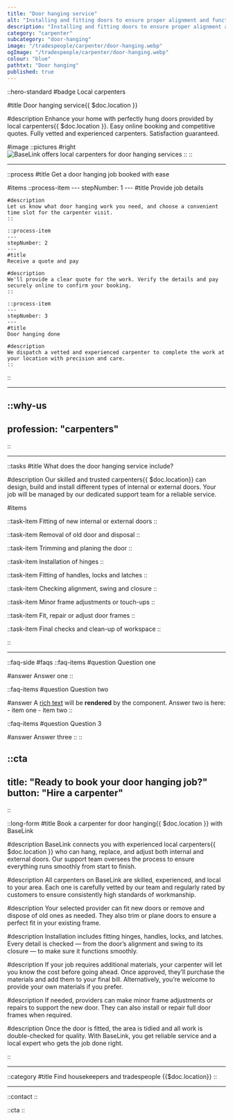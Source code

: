 ```yaml
---
title: "Door hanging service"
alt: "Installing and fitting doors to ensure proper alignment and functionality"
description: "Installing and fitting doors to ensure proper alignment and functionality"
category: "carpenter"
subcategory: "door-hanging"
image: "/tradespeople/carpenter/door-hanging.webp"
ogImage: "/tradespeople/carpenter/door-hanging.webp"
colour: "blue"
pathtxt: "Door hanging"
published: true
---
```


::hero-standard
#badge
Local carpenters

#title
Door hanging service{{ $doc.location }}

#description
Enhance your home with perfectly hung doors provided by local carpenters{{ $doc.location }}. Easy online booking and competitive quotes. Fully vetted and experienced carpenters. Satisfaction guaranteed.

#image
    ::pictures
    #right
    ![BaseLink offers local carpenters for door hanging services](/tradespeople/carpenter/door-hanging.webp)
    ::
::

---

::process
#title
Get a door hanging job booked with ease

#items
    ::process-item
    ---
    stepNumber: 1
    ---
    #title
    Provide job details

    #description
    Let us know what door hanging work you need, and choose a convenient time slot for the carpenter visit.
    ::
    
    ::process-item
    ---
    stepNumber: 2
    ---
    #title
    Receive a quote and pay

    #description
    We'll provide a clear quote for the work. Verify the details and pay securely online to confirm your booking.
    ::

    ::process-item
    ---
    stepNumber: 3
    ---
    #title
    Door hanging done

    #description
    We dispatch a vetted and experienced carpenter to complete the work at your location with precision and care.
    ::
::

---

::why-us
---
profession: "carpenters"
---
::

---

::tasks
#title
What does the door hanging service include?

#description
Our skilled and trusted carpenters{{ $doc.location}} can design, build and install different types of internal or external doors. Your job will be managed by our dedicated support team for a reliable service.

#items

  ::task-item
  Fitting of new internal or external doors
  ::

  ::task-item
  Removal of old door and disposal
  ::

  ::task-item
  Trimming and planing the door
  ::

  ::task-item
  Installation of hinges
  ::

  ::task-item
  Fitting of handles, locks and latches
  ::

  ::task-item
  Checking alignment, swing and closure
  ::

  ::task-item
  Minor frame adjustments or touch-ups
  ::

  ::task-item
  Fit, repair or adjust door frames
  ::

  ::task-item
  Final checks and clean-up of workspace
  ::

::

---

::faq-side
#faqs
  ::faq-items
  #question
  Question one

  #answer
  Answer one
  ::

  ::faq-items
  #question
  Question two

  #answer
  A [rich text](/services/commercial-cleaning) will be **rendered** by the component.
  Answer two is here:
    - item one
    - item two
  ::

  ::faq-items
  #question
  Question 3

  #answer
  Answer three
  ::
::

::cta
---
title: "Ready to book your door hanging job?"
button: "Hire a carpenter"
---
::

::long-form
#title
Book a carpenter for door hanging{{ $doc.location }} with BaseLink

#description
BaseLink connects you with experienced local carpenters{{ $doc.location }} who can hang, replace, and adjust both internal and external doors. Our support team oversees the process to ensure everything runs smoothly from start to finish.

#description
All carpenters on BaseLink are skilled, experienced, and local to your area. Each one is carefully vetted by our team and regularly rated by customers to ensure consistently high standards of workmanship.

#description
Your selected provider can fit new doors or remove and dispose of old ones as needed. They also trim or plane doors to ensure a perfect fit in your existing frame.

#description
Installation includes fitting hinges, handles, locks, and latches. Every detail is checked — from the door’s alignment and swing to its closure — to make sure it functions smoothly.

#description
If your job requires additional materials, your carpenter will let you know the cost before going ahead. Once approved, they’ll purchase the materials and add them to your final bill. Alternatively, you’re welcome to provide your own materials if you prefer.

#description
If needed, providers can make minor frame adjustments or repairs to support the new door. They can also install or repair full door frames when required.

#description
Once the door is fitted, the area is tidied and all work is double-checked for quality. With BaseLink, you get reliable service and a local expert who gets the job done right.

::

---

::category
#title
Find housekeepers and tradespeople {{$doc.location}}
::

---

::contact
::

::cta
::